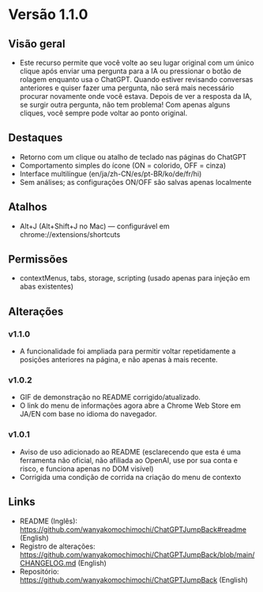 # Versão 1.1.0

## Visão geral

- Este recurso permite que você volte ao seu lugar original com um único clique após enviar uma pergunta para a IA ou pressionar o botão de rolagem enquanto usa o ChatGPT. Quando estiver revisando conversas anteriores e quiser fazer uma pergunta, não será mais necessário procurar novamente onde você estava. Depois de ver a resposta da IA, se surgir outra pergunta, não tem problema! Com apenas alguns cliques, você sempre pode voltar ao ponto original.

## Destaques

- Retorno com um clique ou atalho de teclado nas páginas do ChatGPT
- Comportamento simples do ícone (ON = colorido, OFF = cinza)
- Interface multilíngue (en/ja/zh-CN/es/pt-BR/ko/de/fr/hi)
- Sem análises; as configurações ON/OFF são salvas apenas localmente

## Atalhos

- Alt+J (Alt+Shift+J no Mac) — configurável em chrome://extensions/shortcuts

## Permissões

- contextMenus, tabs, storage, scripting (usado apenas para injeção em abas existentes)

## Alterações

### v1.1.0
- A funcionalidade foi ampliada para permitir voltar repetidamente a posições anteriores na página, e não apenas à mais recente.

### v1.0.2
- GIF de demonstração no README corrigido/atualizado.
- O link do menu de informações agora abre a Chrome Web Store em JA/EN com base no idioma do navegador.

### v1.0.1
- Aviso de uso adicionado ao README
  (esclarecendo que esta é uma ferramenta não oficial, não afiliada ao OpenAI, use por sua conta e risco, e funciona apenas no DOM visível)
- Corrigida uma condição de corrida na criação do menu de contexto

## Links
- README (Inglês): https://github.com/wanyakomochimochi/ChatGPTJumpBack#readme (English)
- Registro de alterações: https://github.com/wanyakomochimochi/ChatGPTJumpBack/blob/main/CHANGELOG.md (English)
- Repositório: https://github.com/wanyakomochimochi/ChatGPTJumpBack (English)
